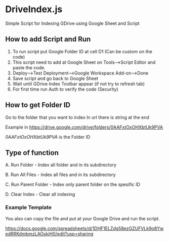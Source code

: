 # DriveIndex.js

Simple Script for Indexing GDrive using Google Sheet and Script

## How to add Script and Run

1.  To run script put Google Folder ID at cell D1 (Can be custom on the code)
2.  This script need to add at Google Sheet on Tools-->Script Editor and paste the code.
3.  Deploy-->Test Deployment-->Google Workspace Add-on-->Done
4.  Save script and go back to Google Sheet
5.  Wait until GDrive Index Toolbar appear (if not try to refresh tab)
6.  For first time run Auth to verify the code (Security)

## How to get Folder ID

Go to the folder that you want to index
In url there is string at the end 

Example in https://drive.google.com/drive/folders/0AAFxtOxOHXbtUk9PVA

*0AAFxtOxOHXbtUk9PVA* is the Folder ID

## Type of function

A.  Run Folder - Index all folder and in its subdirectory

B.  Run All Files - Index all files and in its subdirectory

C.  Run Parent Folder - Index only parent folder on the spesific ID

D.  Clear Index - Clear all indexing 

### Example Template

You also can copy the file and put at your Google Drive and run the script.

https://docs.google.com/spreadsheets/d/1DHF1ELZdg58ezGZUFVLk9o8YwedRRKdmbmzLAOskjH0/edit?usp=sharing
